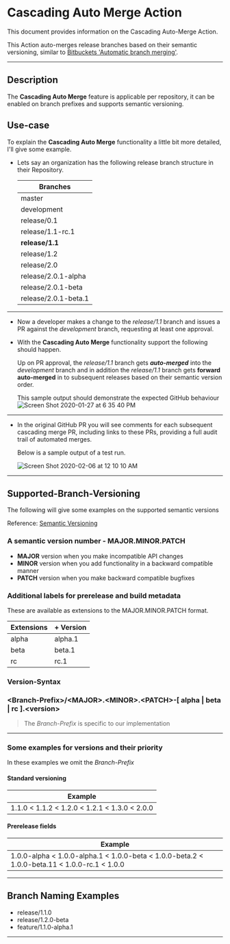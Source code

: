 # Cascading Auto Merge Action

This document provides information on the Cascading Auto-Merge Action.

This Action auto-merges release branches based on their semantic versioning, similar to [Bitbuckets 'Automatic branch merging'](https://confluence.atlassian.com/bitbucketserver/automatic-branch-merging-776639993.html).

---

## Description

The **Cascading Auto Merge** feature is applicable per repository, it can be enabled on branch prefixes and supports semantic versioning.

## Use-case

To explain the **Cascading Auto Merge** functionality a little bit more detailed, I'll give some example.

- Lets say an organization has the following release branch structure in their Repository.

    |Branches|
    |---|
    |master|
    |development|
    |release/0.1|
    |release/1.1-rc.1|
    |**release/1.1**|
    |release/1.2|
    |release/2.0|
    |release/2.0.1-alpha|
    |release/2.0.1-beta|
    |release/2.0.1-beta.1|
    
---
    
- Now a developer makes a change to the *release/1.1* branch and issues a PR against the *development* branch, requesting at least one approval.

- With the **Cascading Auto Merge** functionality support the following should happen.

    Up on PR approval, the *release/1.1* branch gets ***auto-merged*** into the *development* branch and in addition the *release/1.1* branch gets **forward auto-merged** in to subsequent releases based on their semantic version order.

    This sample output should demonstrate the expected GitHub behaviour
    ![Screen Shot 2020-01-27 at 6 35 40 PM](https://user-images.githubusercontent.com/863198/73391036-3be32380-42a5-11ea-8e43-f45d3ac596ec.png)
    
---

 - In the original GitHub PR you will see comments for each subsequent cascading merge PR, including links to these PRs, providing a full audit trail of automated merges.
 
    Below is a sample output of a test run.

    ![Screen Shot 2020-02-06 at 12 10 10 AM](https://user-images.githubusercontent.com/863198/74079847-f3e1a080-4a0a-11ea-817d-8d27be36dcb7.png)

---

## Supported-Branch-Versioning

The following will give some examples on the supported semantic versions

Reference: [Semantic Versioning](https://semver.org/)

### A semantic version number - MAJOR.MINOR.PATCH

- **MAJOR** version when you make incompatible API changes
- **MINOR** version when you add functionality in a backward compatible manner
- **PATCH** version when you make backward compatible bugfixes

### Additional labels for prerelease and build metadata

These are available as extensions to the MAJOR.MINOR.PATCH format.

| Extensions | + Version |
|---|---|
|alpha | alpha.1 |
|beta |beta.1 |
|rc |rc.1 |

### Version-Syntax

### \<Branch-Prefix>/\<MAJOR>.\<MINOR>.\<PATCH>-[ alpha | beta | rc ].\<version>

> The *Branch-Prefix* is specific to our implementation

---

### Some examples for versions and their priority

In these examples we omit the *Branch-Prefix*

#### Standard versioning

|Example|
|---|
| 1.1.0 < 1.1.2 < 1.2.0 < 1.2.1 < 1.3.0 < 2.0.0 |

#### Prerelease fields

|Example|
|---|
|1.0.0-alpha < 1.0.0-alpha.1 < 1.0.0-beta < 1.0.0-beta.2 < 1.0.0-beta.11 < 1.0.0-rc.1 < 1.0.0|

---

## Branch Naming Examples

- release/1.1.0
- release/1.2.0-beta
- feature/1.1.0-alpha.1

---
